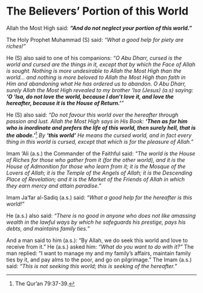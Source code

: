 The Believers’ Portion of this World
====================================

Allah the Most High said: ***“And do not neglect your portion of this
world.”***

The Holy Prophet Muhammad (S) said: *“What a good help for piety are
riches!”*

He (S) also said to one of his companions: *“O Abu Dharr, cursed is the
world and cursed are the things in it, except that by which the Face of
Allah is sought. Nothing is more undesirable to Allah the Most High than
the world... and nothing is more beloved to Allah the Most High than
faith in Him and abandoning what He has ordered us to abandon. O Abu
Dharr, surely Allah the Most High revealed to my brother ‘Isa (Jesus)
(a.s) saying:* ***‘O ‘Isa, do not love the world, because I don’t love
it, and love the hereafter, because it is the House of Return.’**”*

He (S) also said: *“Do not favour this world over the hereafter through
passion and lust. Allah the Most High says in His Book:* ***‘Then as for
him who is inordinate and prefers the life of this world, then surely
hell, that is the abode.’***[^1] *By* ***‘this world’*** *He means the
cursed world, and in fact every thing in this world is cursed, except
that which is for the pleasure of Allah.”*

Imam ‘Ali (a.s.) the Commander of the Faithful said: *“The world is the
House of Riches for those who gather from it (for the other world), and
it is the House of Admonition for those who learn from it; it is the
Mosque of the Lovers of Allah; it is the Temple of the Angels of Allah;
it is the Descending Place of Revelation; and it is the Market of the
Friends of Allah in which they earn mercy and attain paradise.”*

Imam Ja’far al-Sadiq (a.s.) said: *“What a good help for the hereafter
is this world!”*

He (a.s.) also said: *“There is no good in anyone who does not like
amassing wealth in the lawful ways by which he safeguards his prestige,
pays his debts, and maintains family ties.”*

And a man said to him (a.s.): “By Allah, we do seek this world and love
to receive from it.” He (a.s.) asked him: *“What do you want to do with
it?”* The man replied: “I want to manage my and my family’s affairs,
maintain family ties by it, and pay alms to the poor, and go on
pilgrimage.” The Imam (a.s.) said: *“This is not seeking this world;
this is seeking of the hereafter.”*

[^1]: The Qur’an 79:37-39.



